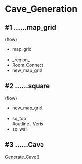 <h1>Cave_Generation</h1>

<h2>#1 ......map_grid</h2>

(flow)
 
  <ul>
  <li>map_grid</li>
  <br/>
  <li>_region_</li>
  <li>Room_Connect</li>
  <li>new_map_grid</li>
  </ul>  

<h2>#2 ......square</h2>

(flow)

  <ul>
  <li>new_map_grid</li>
  <br/>
  <li>sq_top</li>
  #outline <int> , Verts <v3>
  <li>sq_wall</li>
  </ul>
  
<h2>#3 ......Cave</h2>

Generate_Cave()

